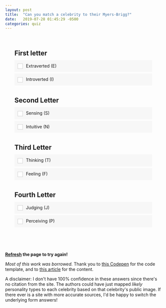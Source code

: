 ```yaml
---
layout: post
title:  "Can you match a celebrity to their Myers-Brigg?"
date:   2019-07-28 01:45:29 -0500
categories: quiz
---
```


<h2 class='celebrity-name'></h2>

<img class='celebrity-image' />
<div class="quiz">
  
  <h2 class="quiz-question">First letter</h2>
  <ul data-quiz-question="1">
    <li class="quiz-answer" data-quiz-answer="E">Extraverted (E)</li>
    <li class="quiz-answer" data-quiz-answer="I">Introverted (I)</li>
  </ul>
  
  <h2 class="quiz-question">Second Letter</h2>
  <ul data-quiz-question="2">
    <li class="quiz-answer" data-quiz-answer="S">Sensing (S)</li>
    <li class="quiz-answer" data-quiz-answer="N">Intuitive (N)</li>
  </ul>
  
  <h2 class="quiz-question">Third Letter</h2>
  <ul data-quiz-question="3">
    <li class="quiz-answer" data-quiz-answer="T">Thinking (T)</li>
    <li class="quiz-answer" data-quiz-answer="F">Feeling (F)</li>
  </ul>
  
  <h2 class="quiz-question">Fourth Letter</h2>
  <ul data-quiz-question="4">
    <li class="quiz-answer" data-quiz-answer="J">Judging (J)</li>
    <li class="quiz-answer" data-quiz-answer="P">Perceiving (P)</li>
  </ul>
</div>

<div class="quiz-result"></div>

**<a href="">Refresh</a> the page to try again!**

*Most of this work was borrowed.* Thank you to [this Codepen](https://codepen.io/tgallimore/pen/xwGOXB) for the code template, and to [this article](https://www.fromthegrapevine.com/arts/which-celebritys-personality-do-you-have) for the content.

A disclaimer: I don't have 100% confidence in these answers since there's no citation from the site. The authors could have just mapped *likely* personality types to each celebrity based on that celebrity's public image. If there ever is a site with more accurate sources, I'd be happy to switch the underlying form answers!

<style>
body {
  margin:0;
  padding:20px;
}
.celebrity-image {
    max-width: 60%;
    margin: 0 auto;
}
.quiz {
  padding:0 30px 20px 30px;
  max-width:960px;
  margin:0 auto;
}

.quiz ul {
  list-style:none;
  padding:0;
  margin:0;
}

.quiz-question {
  font-weight:bold;
  display:block;
  padding:30px 0 10px 0;
  margin:0;
}
.quiz-answer {
  margin:0;
  padding:10px;
  background:#f7f7f7;
  margin-bottom:5px;
  cursor: pointer;
}

.quiz-answer:hover {
  background:#eee;
}
  
.quiz-answer::before {
  content:"";
  display:inline-block;
  width:15px;
  height:15px;
  border:1px solid #ccc;
  background:#fff;
  vertical-align:middle;
  margin-right:10px;
}
  
.quiz-answer.active::before {
  background-color:#333;
  border-color:#333;
}

.quiz-answer.correct::before {
  background-color:green;
  border-color:green;
}

.quiz-answer.incorrect::before {
  background-color:red;
  border-color:red;
}

.quiz-answer.correct::before {
  outline: 2px solid green;
  outline-offset: 2px;    
}

.quiz-result {
  max-width:960px;
  margin:0 auto;
  font-weight:bold;
  text-align:center;
  color: #fff;
  padding:20px;
}

.good {
  background: green;
}
.mid {
  background: orange;
}
.bad {
  background: red;
}
</style>

<script
  src="https://code.jquery.com/jquery-3.4.1.js"
  integrity="sha256-WpOohJOqMqqyKL9FccASB9O0KwACQJpFTUBLTYOVvVU="
  crossorigin="anonymous"></script>

<script type="text/javascript">
var Quiz = function(){
  var self = this;
  this.init = function(){
    self._bindEvents();
    self._pickACelebrity();
  }

  this.celebrities = [
    {
        name: 'Barack Obama', answer: 'ENFJ',
        image: 'https://www.washingtonpost.com/resizer/pec7u2iaAmRp_cPEfOPNLE1qqAM=/1484x0/arc-anglerfish-washpost-prod-washpost.s3.amazonaws.com/public/MENB4PFP5EI6TIGJNUWXQGHT3I.jpg'
    },
    {
        name: 'Albert Einstein', answer: 'INTP',
        image: 'https://i2.wp.com/www.brainpickings.org/wp-content/uploads/2013/10/einsteinlaughing.jpg?w=680&ssl=1'
    },
    {
        name: 'Weird Al Yankovic', answer: 'ENTP',
        image: 'https://miro.medium.com/max/1024/1*wQ3AHAzzYrGVAidLxrcO_w.jpeg'
    },
    {
        name: 'Natalie Portman', answer: 'ESTJ',
        image: 'https://www.indiewire.com/wp-content/uploads/2018/04/shutterstock_9376223ao.jpg?w=780'
    },
    {
        name: 'Matt Damon', answer: 'ISTJ',
        image: 'https://pmcvariety.files.wordpress.com/2018/01/matt-damon-metoo.jpg?w=1000'
    },
    {
        name: 'Mother Teresa', answer: 'ISFJ',
        image: 'https://media.fromthegrapevine.com/assets/images/2016/3/teresa-small.jpg.824x0_q71.jpg'
    },
    {
        name: 'Michael J Fox', answer: 'ESTP',
        image: 'https://www.telegraph.co.uk/content/dam/film/backtothefuture/backtofuture4-xlarge.jpg'
    },
    {
        name: 'Marilyn Monroe', answer: 'ESFP',
        image: 'https://s.abcnews.com/images/GMA/marilyn-monroe-gty-jc-190131_hpMain_16x9_992.jpg'
    },
    {
        name: 'Bruce Lee', answer: 'ISTP',
        image: 'https://www.star2.com/wp-content/uploads/2018/07/str2_dabrucelee_MAIN_cn-e1532050151469-1170x480.jpg'
    },
    {
        name: 'John Travolta', answer: 'ISFP',
        image: 'https://media.fromthegrapevine.com/assets/images/2015/11/danny.jpg.824x0_q71.jpg'
    },
    {
        name: 'Jane Austen', answer: 'INTJ',
        image: 'https://www.biography.com/.image/t_share/MTM1MTY0MzU4OTI0NzM1NzYy/jane-austen_in_blue_dress_e5nojpg.jpg'
    },
    {
        name: 'Dr. Seuss', answer: 'ENFP',
        image: 'https://www.beaninspirer.com/wp-content/uploads/2019/03/Dr-Seuss-The-American-Childrens-Author-and-Cartoonist.jpg'
    },
    {
        name: 'Shirley Temple Black', answer: 'INFJ',
        image: 'https://media.fromthegrapevine.com/assets/images/2016/3/shirley-temple-0323-new.jpg.824x0_q71.jpg'
    },
    {
        name: 'J. R. R. Tolkien', answer: 'INFP',
        image: 'https://pmcvariety.files.wordpress.com/2017/07/j-rr-tolkein.jpg?w=1000'
    },
    {
        name: 'George Washington', answer: 'ISTJ',
        image: 'https://www.history.com/.image/t_share/MTYxNzYzNzIzODIyNzY5NDU0/first-10-presidents-washington-promo.jpg'
    },
    {
        name: 'Michael Jordan', answer: 'ISTP',
        image: 'https://statics.sportskeeda.com/editor/2018/03/a4a7b-1520474015-800.jpg'
    },
    {
        name: 'Steven Spielberg', answer: 'ISFP',
        image: 'https://pmcvariety.files.wordpress.com/2017/04/steven-spielberg.jpg?w=1000'
    },
    {
        name: 'Steve Jobs', answer: 'ENTJ',
        image: 'https://cdn.vox-cdn.com/thumbor/WqMY2QINJvS9H0tqdrFBXsg2ghk=/0x86:706x557/1200x800/filters:focal(0x86:706x557)/cdn.vox-cdn.com/imported_assets/847184/stevejobs.png'
    },
    {
        name: 'Walt Disney', answer: 'ENTP',
        image: 'https://www.laughingplace.com/w/wp-content/uploads/2015/12/Walt-Disney-0111.jpg'
    }

  ];

  this._pickAnswer = function($answer, $answers){
    $answers.find('.quiz-answer').removeClass('active');
    $answer.addClass('active');
  }
  this._pickACelebrity = function() {
    var nCelebrities = this.celebrities.length;  
    var random = Math.floor(Math.random() * nCelebrities);
    self.celebrity = this.celebrities[random];
    $('.celebrity-name').html(self.celebrity.name);
    $('.celebrity-image').attr('src', self.celebrity.image);
  }
  this._calcResult = function(){
    var numberOfCorrectAnswers = 0;
    var fullAnswer = this.celebrity.answer;
    var currentLetter = 0;
    $('ul[data-quiz-question]').each(function(i){
      var $this = $(this),
          chosenAnswer = $this.find('.quiz-answer.active').data('quiz-answer'),
          correctAnswer = fullAnswer[currentLetter];

      if ( chosenAnswer == correctAnswer ) {
        numberOfCorrectAnswers++;

        // highlight this as correct answer
        $this.find('.quiz-answer.active').addClass('correct');
      }
      else {
        $this.find('.quiz-answer[data-quiz-answer="'+correctAnswer+'"]').addClass('correct');
        $this.find('.quiz-answer.active').addClass('incorrect');
      }
      currentLetter++;
    });
    if ( numberOfCorrectAnswers < 2 ) {
      return {code: 'bad', text: 'Pretty wrong'};
    }
    else if ( numberOfCorrectAnswers < 4 ) {
      return {code: 'mid', text: 'So close...'};
    }
    else {
      return {code: 'good', text: 'Perfect!'};
    }
  }
  this._isComplete = function(){
    var answersComplete = 0;
    $('ul[data-quiz-question]').each(function(){
      if ( $(this).find('.quiz-answer.active').length ) {
        answersComplete++;
      }
    });
    return answersComplete > 3;
  }
  this._showResult = function(result){
    $('.quiz-result').addClass(result.code).html(result.text);
  }
  this._bindEvents = function(){
    $('.quiz-answer').on('click', function(){
      var $this = $(this),
          $answers = $this.closest('ul[data-quiz-question]');
      self._pickAnswer($this, $answers);
      if ( self._isComplete() ) {

        // scroll to answer section
        $('html, body').animate({
          scrollTop: $('.quiz-result').offset().top
        });

        self._showResult( self._calcResult() );
        $('.quiz-answer').off('click');
      }
    });
  }
}

var quiz = new Quiz();
quiz.init();
</script>